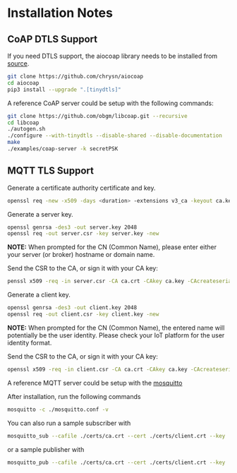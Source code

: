 # Installation Notes

## CoAP DTLS Support

If you need DTLS support, the aiocoap library needs to be installed from [source](https://aiocoap.readthedocs.io/en/latest/installation.html). 

```bash
git clone https://github.com/chrysn/aiocoap
cd aiocoap
pip3 install --upgrade ".[tinydtls]"
```

A reference CoAP server could be setup with the following commands:
```bash
git clone https://github.com/obgm/libcoap.git --recursive
cd libcoap
./autogen.sh
./configure --with-tinydtls --disable-shared --disable-documentation
make
./examples/coap-server -k secretPSK
```


## MQTT TLS Support

Generate a certificate authority certificate and key.
```bash
openssl req -new -x509 -days <duration> -extensions v3_ca -keyout ca.key -out ca.crt
```

Generate a server key.
```bash
openssl genrsa -des3 -out server.key 2048
openssl req -out server.csr -key server.key -new
```
**NOTE:** When prompted for the CN (Common Name), please enter either your server (or broker) hostname or domain name.

Send the CSR to the CA, or sign it with your CA key:
```bash
penssl x509 -req -in server.csr -CA ca.crt -CAkey ca.key -CAcreateserial -out server.crt -days <duration>
```

Generate a client key.
```bash
openssl genrsa -des3 -out client.key 2048
openssl req -out client.csr -key client.key -new
```
**NOTE:** When prompted for the CN (Common Name), the entered name will potentially be the user identity. Please check your IoT platform for the user identity format.

Send the CSR to the CA, or sign it with your CA key:
```bash
openssl x509 -req -in client.csr -CA ca.crt -CAkey ca.key -CAcreateserial -out client.crt -days <duration>
```

A reference MQTT server could be setup with the [mosquitto](https://mosquitto.org/download/)

After installation, run the following commands
```bash
mosquitto -c ./mosquitto.conf -v
```

You can also run a sample subscriber with
```bash
mosquitto_sub --cafile ./certs/ca.crt --cert ./certs/client.crt --key ./certs/client.key -d -h localhost -p 8883 -t 'test/topic' -v
```

or a sample publisher with
```bash
mosquitto_pub --cafile ./certs/ca.crt --cert ./certs/client.crt --key ./certs/client.key -d -h localhost -p 8883 -t 'test/topic' -m "hello"
```